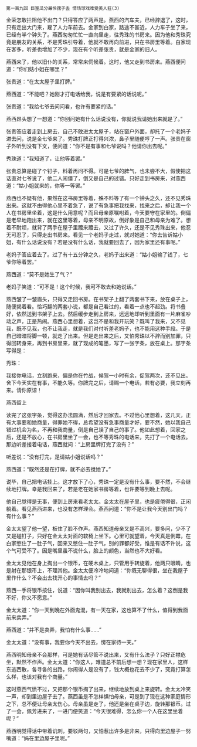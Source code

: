     第一百九回 巨室瓜分最怜孺子去 情场球戏难受美人狂(3) 

   金荣怎敢拦阻他不出门？只得答应了两声是。燕西的汽车夫，已经辞退了，这时，只有走出大门来，雇了人力车前去。金家到白家，路途不甚近，人力车子坐了来，已经有半个钟头了。燕西匆匆忙忙一直向里走，往秀珠的书房来。因为他和秀珠究竟是朋友的关系，不是秀珠引导着，他就不敢再向前进，只在书房里等着。白家现在客多，听差也增加了不少，现在有个听差张贵，就是金家的旧人。

   燕西来了，他以旧仆的关系，常常来伺候着。这时，他又走到书房来。燕西便问道：“你们姑小姐在哪里？”

   张贵道：“在太太屋子里打牌。”

   燕西道：“不能吧？她刚才打电话给我，说是有要紧的话说呢。”

   张贵道：“我给七爷去问问看，也许有要紧的话。”

   燕西昂头想了一想道：“你别问她有什么话说没有，你就说我请她出来就是了。”

   张贵答应着走到上房去，自己不敢进太太屋子，站在窗户外面，却托了一个老妈子进去问，说是金七爷来了。秀珠打牌正打得兴浓，鼻子里随便哼了一声。张贵在窗子外听到没有下文，便问道：“你不是有事和七爷说吗？他请你出去呢。”

   秀珠道：“我知道了，让他等着罢。”

   张贵总算是碰了个钉子，料着再问不得。可是七爷的脾气，也未尝不大，假使把这话直对七爷说了，他二人闹僵了，倒又是自己的过错。只好走到书房来，对燕西道：“姑小姐就来的，你等一等罢。”

   燕西也不疑有他，果然在这书房里等着，殊不料等了有一个钟头之久，还不见秀珠出来。这就不由得他心里不着急了，说了有急事把我找来，找来之后，却让我一个人在书房里坐着，这是什么用意呢？而且母亲原嘱咐着，今天要守在家里的。倒偏是老早地跑出来，就在这里等着，母亲不明原故，倒好象是自己和母亲为难了。想着不耐烦，就背了两手在屋子里踱来踱去，又过了许久，还是不见秀珠出来，他忍无可忍了，只得走出书房来。看见一个老妈子走过，就对她道：“你去告诉姑小姐，有什么话说没有？若是没有什么话，我就要回去了，因为家里还有事呢。”

   老妈子答应着去了。过了有十五分钟之久，老妈子出来道：“姑小姐输了钱了，七爷你等着罢。”

   燕西道：“莫不是她生了气？”

   老妈子笑道：“可不是！这个时候，我可不敢去和她说话。”

   燕西皱了一皱眉头，只得又走回书房。在书架子上翻了两套书下来，放在桌子上，随便揭着看。恰巧翻的两套小说，都是自己看过的，看着一点也不起劲。将书叠好，依然送到书架子上去。然后缓步走到上房来，远远地却听到里面有一片麻雀吵动之声，正是热闹。燕西心里想着，这岂不是和我开玩笑？既叫了我来，又不见我，既不见我，也不让我走，就是我们对付听差老妈子，也不能用这种手段。于是自己暗暗将脚一顿，就走了出来。但是走出来之后，又怕秀珠以不辞而别加罪，只得回转身来，再到书房里来，就了现成的笔墨，写了一张字条，放在桌上。那字条写得是：

   秀珠：

   我接你电话，立刻跑来，偏是你在竹战，候驾一小时有余，促驾两次，还不见出。舍下今天实在有事，不能久等。你牌完之后，请赐一个电话，若有必要，我立刻再来。请你原谅！

   燕西留上

   读完了这张字条，觉得这办法圆满，然后才回家去。不过他心里想着，这几天，正有大事要和她商量，得罪她不得，总希望没有急事商量才好，要不然，她以我自己错过机会为名，不再和我商量，倒是自己误了自己的事了。他如此想着，回家之后，还是不放心，在书房里坐了一会，也不等秀珠的电话来，先打了一个电话去。那边听差接着电话，燕西就问：“上房里牌打完了没有？”

   听差说：“没有打完，是请姑小姐说话吗？”

   燕西道：“既然还是在打牌，就不必去搅她了。”

   说毕，自己把电话挂上。这才放下了心，秀珠一定是没有什么事，要不然，不会继续地打牌。幸是我回来了，若是老在她家书房等着，也许要等到晚上去呢。

   他自己觉得是无事，便到上房来看老太太。金太太在屋子里，也是疲倦得很，正闲躺着。看见燕西进来，也没有怎样理会。燕西问道：“你不是让我今天别出门吗？有什么事？”

   金太太望了他一望，板住了脸不作声。燕西知道母亲又是不高兴，要多问，少不了又是碰钉子，只好在金太太对面的软椅上坐下。心里可就望着，今天真是倒霉，在白家憋住了一肚子气，回来又憋住一肚子气，别的罪都好受，惟是有话不许说，这个气可受不了。因是嘴里虽不说什么，脸上的颜色，当然也不大好看。

   金太太见他在身上掏出一个银币，在硬木桌上，只管用手转旋着，他两只眼睛，也是射在那银币上，不理其他。金太太便冷冷地问道：“你既无聊得很，坐在我屋子里作什么？不会出去找开心的事情去吗？”

   燕西一手将银币按住，说道：“因你叫我别出去，我就别出去，怎么着？这倒是我不好，你又不愿意。”

   金太太道：“你一天到晚在外面鬼混，有一天在家，这也算不了什么，值得到我面前来卖弄。”

   燕西道：“并不是卖弄，我怕有什么事……”

   金太太道：“没有事，我要你今天不出去，愣在家待一天。”

   燕西明知母亲不会那样，可是她有话尽管不说出来，又有什么法子？只好正襟危坐，默然不作声。金太太道：“你这人，难道总不前后想一想？现在家里人，这样东逃西散，各寻各的出路，你闹得人是没有了，钱大概也花去不少了，究竟打算怎么样，也该对我有个商量。”

   这时燕西气愤不过，又把那个银币掏了出来，继续地放到桌上来旋转。金太太冷笑一声，却到里边屋子去了。燕西虽是不怎样惧怕母亲，可是到了现在这种家庭情形之下，总不便让母亲太伤心。母亲虽是走了，他还是坐在桌子边，旋转那银币。过了一会，佩芳进来了，一进门便笑道：“今天很难得，怎么你一个人在这里坐着呢？”

   燕西明觉得话中带着讥刺，要驳两句，又怕惹出许多是非来，只得向里边屋子一努嘴道：“妈在里边屋子里呢。”

